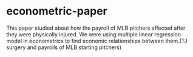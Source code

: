 # econometric-paper
This paper studied about how the payroll of MLB pitchers affected after they were physically injured.
We were using multiple linear regression model in econometrics to find economic relationships between them.(TJ surgery and payrolls of MLB 
starting pitchers)

